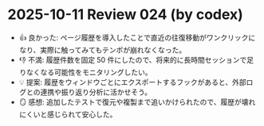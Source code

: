 # 2025-10-11 Review 024 (by codex)
- 👍 良かった: ページ履歴を導入したことで直近の往復移動がワンクリックになり、実際に触ってみてもテンポが崩れなくなった。
- 👎 不満: 履歴件数を固定 50 件にしたので、将来的に長時間セッションで足りなくなる可能性をモニタリングしたい。
- 💡 提案: 履歴をウィンドウごとにエクスポートするフックがあると、外部ログとの連携や振り返り分析に活かせそう。
- 🪞 感想: 追加したテストで復元や複製まで追いかけられたので、履歴が壊れにくいと感じられて安心した。
